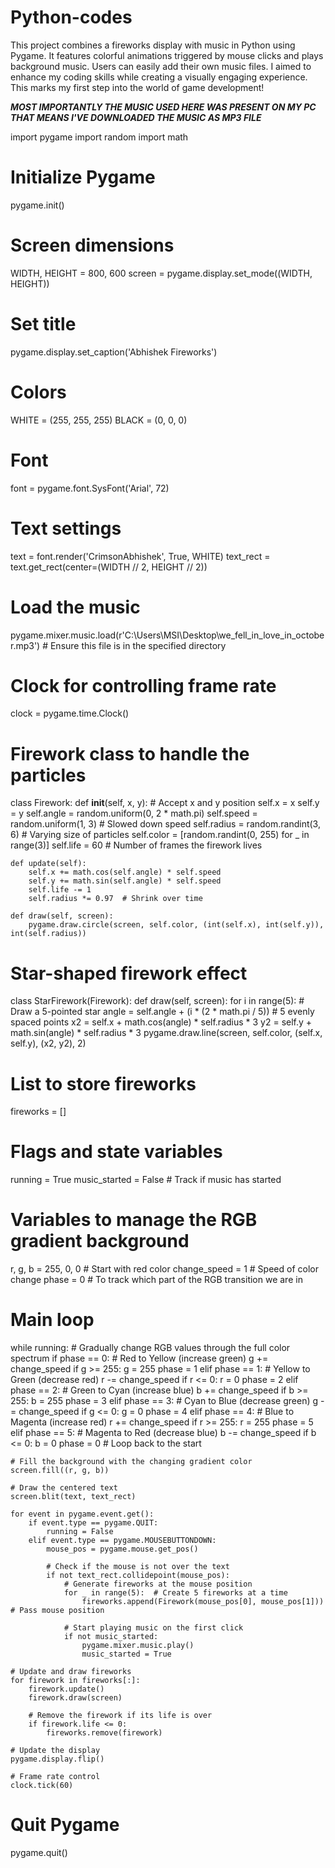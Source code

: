 # Python-codes
This project combines a fireworks display with music in Python using Pygame. It features colorful animations triggered by mouse clicks and plays background music. Users can easily add their own music files. I aimed to enhance my coding skills while creating a visually engaging experience. This marks my first step into the world of game development!

***MOST IMPORTANTLY THE MUSIC USED HERE WAS PRESENT ON MY PC THAT MEANS I'VE DOWNLOADED THE MUSIC AS MP3 FILE***

import pygame
import random
import math

# Initialize Pygame
pygame.init()

# Screen dimensions
WIDTH, HEIGHT = 800, 600
screen = pygame.display.set_mode((WIDTH, HEIGHT))

# Set title
pygame.display.set_caption('Abhishek Fireworks')

# Colors
WHITE = (255, 255, 255)
BLACK = (0, 0, 0)

# Font
font = pygame.font.SysFont('Arial', 72)

# Text settings
text = font.render('CrimsonAbhishek', True, WHITE)
text_rect = text.get_rect(center=(WIDTH // 2, HEIGHT // 2))

# Load the music
pygame.mixer.music.load(r'C:\Users\MSI\Desktop\we_fell_in_love_in_october.mp3')  # Ensure this file is in the specified directory

# Clock for controlling frame rate
clock = pygame.time.Clock()

# Firework class to handle the particles
class Firework:
    def __init__(self, x, y):  # Accept x and y position
        self.x = x
        self.y = y
        self.angle = random.uniform(0, 2 * math.pi)
        self.speed = random.uniform(1, 3)  # Slowed down speed
        self.radius = random.randint(3, 6)  # Varying size of particles
        self.color = [random.randint(0, 255) for _ in range(3)]
        self.life = 60  # Number of frames the firework lives

    def update(self):
        self.x += math.cos(self.angle) * self.speed
        self.y += math.sin(self.angle) * self.speed
        self.life -= 1
        self.radius *= 0.97  # Shrink over time

    def draw(self, screen):
        pygame.draw.circle(screen, self.color, (int(self.x), int(self.y)), int(self.radius))

# Star-shaped firework effect
class StarFirework(Firework):
    def draw(self, screen):
        for i in range(5):  # Draw a 5-pointed star
            angle = self.angle + (i * (2 * math.pi / 5))  # 5 evenly spaced points
            x2 = self.x + math.cos(angle) * self.radius * 3
            y2 = self.y + math.sin(angle) * self.radius * 3
            pygame.draw.line(screen, self.color, (self.x, self.y), (x2, y2), 2)

# List to store fireworks
fireworks = []

# Flags and state variables
running = True
music_started = False  # Track if music has started

# Variables to manage the RGB gradient background
r, g, b = 255, 0, 0  # Start with red color
change_speed = 1  # Speed of color change
phase = 0  # To track which part of the RGB transition we are in

# Main loop
while running:
    # Gradually change RGB values through the full color spectrum
    if phase == 0:  # Red to Yellow (increase green)
        g += change_speed
        if g >= 255:
            g = 255
            phase = 1
    elif phase == 1:  # Yellow to Green (decrease red)
        r -= change_speed
        if r <= 0:
            r = 0
            phase = 2
    elif phase == 2:  # Green to Cyan (increase blue)
        b += change_speed
        if b >= 255:
            b = 255
            phase = 3
    elif phase == 3:  # Cyan to Blue (decrease green)
        g -= change_speed
        if g <= 0:
            g = 0
            phase = 4
    elif phase == 4:  # Blue to Magenta (increase red)
        r += change_speed
        if r >= 255:
            r = 255
            phase = 5
    elif phase == 5:  # Magenta to Red (decrease blue)
        b -= change_speed
        if b <= 0:
            b = 0
            phase = 0  # Loop back to the start

    # Fill the background with the changing gradient color
    screen.fill((r, g, b))
    
    # Draw the centered text
    screen.blit(text, text_rect)
    
    for event in pygame.event.get():
        if event.type == pygame.QUIT:
            running = False
        elif event.type == pygame.MOUSEBUTTONDOWN:
            mouse_pos = pygame.mouse.get_pos()
            
            # Check if the mouse is not over the text
            if not text_rect.collidepoint(mouse_pos):
                # Generate fireworks at the mouse position
                for _ in range(5):  # Create 5 fireworks at a time
                    fireworks.append(Firework(mouse_pos[0], mouse_pos[1]))  # Pass mouse position
                
                # Start playing music on the first click
                if not music_started:
                    pygame.mixer.music.play()
                    music_started = True

    # Update and draw fireworks
    for firework in fireworks[:]:
        firework.update()
        firework.draw(screen)
        
        # Remove the firework if its life is over
        if firework.life <= 0:
            fireworks.remove(firework)

    # Update the display
    pygame.display.flip()
    
    # Frame rate control
    clock.tick(60)

# Quit Pygame
pygame.quit()
